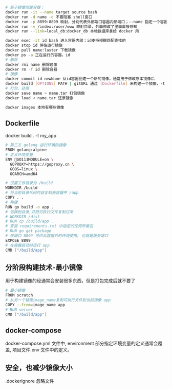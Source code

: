 ```sh
# 基于镜像创建容器；
docker run -it --name target source bash
docker run -d name -d 不要阻塞 shell窗口
docker run -p 8899:8899 映射，分别代表外部端口容器内部端口；--name 指定一个容器 id;
docker run -v /index:/user/www 映射目录，外面修改了里面直接感知
docker run --link=local_db:docker_db 本地数据库拿给 docker 用

docker exec -it id bash 进入容器内部；id支持模糊匹配查找的
docker stop id 停住运行镜像
docker pull name:laster 下载镜像
docker ps -a 正在运行的容器，id
# 删除
docker rmi name 删除镜像
docker rm -f id 删除容器
# 镜像
docker commit id newName 从id容器创建一个新的镜像，通常用于修改原本镜像后
docker build [OPTIONS] PATH | gitURL 通过 [Dockerfile] 来构建一个镜像，-t 指定 name
# 打包、还原
docker save name > name.tar 打包镜像
docker load < name.tar 还原镜像

docker images 本地有哪些镜像
```

## Dockerfile

docker build . -t my_app

```sh
# 第三方 golang 运行环境的镜像
FROM golang:alpine
# 定义环境变量
ENV GO111MODULE=on \
  GOPROXY=https://goproxy.cn \
  GOOS=linux \
  GOARCH=amd64

# 设置工作目录为 /build
WORKDIR /build
# 将当前目录代码内容复制到容器中 /app
COPY . .
# 构建
RUN go build -o app .
# 切换到目录,并把可执行文件复制过来
# WORKDIR /dist
# RUN cp /build/app .
# 安装 requirements.txt 中指定的任何所需包
# RUN go get package
# 使端口 8899 可供此容器外的环境使用; 也就是服务端口
EXPOSE 8899
# 在容器启动时运行 app
CMD ["/build/app"]
```

## 分阶段构建技术-最小镜像

用于构建镜像的经通常会安装很多东西，但是打包完成后就不要了

```sh
# 最小镜像
FROM scratch
# 从另一个镜像image_name复制可执行文件到当前镜像 app
COPY --from=image_name app
# RUN server
CMD ["/build/app"]
```

## docker-compose

docker-compose.yml 文件中, environment 部分指定环境变量的定义通常会覆盖, 项目文件.env 文件中的定义。

## 安全，也减少镜像大小

.dockerignore 忽略文件
